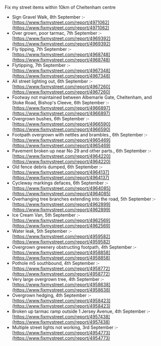 Fix my street items within 10km of Cheltenham centre

<!-- fix_marker starts -->

- Sign Gravel Walk, 8th September :- [https://www.fixmystreet.com/report/4971062](https://www.fixmystreet.com/report/4971062)
- Over grown, poor tarmac, 7th September :- [https://www.fixmystreet.com/report/4969392](https://www.fixmystreet.com/report/4969392)
- Fly tipping, 7th September :- [https://www.fixmystreet.com/report/4968748](https://www.fixmystreet.com/report/4968748)
- Flytipping, 7th September :- [https://www.fixmystreet.com/report/4967348](https://www.fixmystreet.com/report/4967348)
- All street lighting out, 6th September :- [https://www.fixmystreet.com/report/4967260](https://www.fixmystreet.com/report/4967260)
- Footway not maintained between Albemarle Gate, Cheltenham, and Stoke Road, Bishop's Cleeve, 6th September :- [https://www.fixmystreet.com/report/4966897](https://www.fixmystreet.com/report/4966897)
- Overgrown bushes, 6th September :- [https://www.fixmystreet.com/report/4966590](https://www.fixmystreet.com/report/4966590)
- Footpath overgrown with nettles and brambles., 6th September :- [https://www.fixmystreet.com/report/4965469](https://www.fixmystreet.com/report/4965469)
- Pavement broken up near No 29 and other parts., 6th September :- [https://www.fixmystreet.com/report/4964220](https://www.fixmystreet.com/report/4964220)
- Old fence debris dumped, 6th September :- [https://www.fixmystreet.com/report/4964137](https://www.fixmystreet.com/report/4964137)
- Cycleway markings defaces, 6th September :- [https://www.fixmystreet.com/report/4964085](https://www.fixmystreet.com/report/4964085)
- Overhanging tree branches extending into the road, 5th September :- [https://www.fixmystreet.com/report/4962899](https://www.fixmystreet.com/report/4962899)
- Ice Cream Van, 5th September :- [https://www.fixmystreet.com/report/4962569](https://www.fixmystreet.com/report/4962569)
- Water leak, 5th September :- [https://www.fixmystreet.com/report/4959582](https://www.fixmystreet.com/report/4959582)
- Overgrown greenery obstructing footpath, 4th September :- [https://www.fixmystreet.com/report/4958858](https://www.fixmystreet.com/report/4958858)
- Pothole m5 southbound, 4th September :- [https://www.fixmystreet.com/report/4958772](https://www.fixmystreet.com/report/4958772)
- Very large overgrown tree, 4th September :- [https://www.fixmystreet.com/report/4958638](https://www.fixmystreet.com/report/4958638)
- Overgrown hedging, 4th September :- [https://www.fixmystreet.com/report/4958423](https://www.fixmystreet.com/report/4958423)
- Broken up tarmac ramp outside 1 Jersey Avenue, 4th September :- [https://www.fixmystreet.com/report/4957438](https://www.fixmystreet.com/report/4957438)
- Multiple street lights not working, 3rd September :- [https://www.fixmystreet.com/report/4954773](https://www.fixmystreet.com/report/4954773)

<!-- fix_marker ends -->